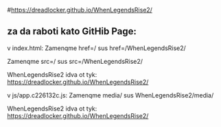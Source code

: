 #https://dreadlocker.github.io/WhenLegendsRise2/

## za da raboti kato GitHib Page:
v index.html:
Zamenqme
href=/
sus
href=/WhenLegendsRise2/

Zamenqme
src=/
sus
src=/WhenLegendsRise2/

WhenLegendsRise2 idva ot tyk:
https://dreadlocker.github.io/WhenLegendsRise2/


v js/app.c226132c.js:
Zamenqme
media/
sus
WhenLegendsRise2/media/

WhenLegendsRise2 idva ot tyk:
https://dreadlocker.github.io/WhenLegendsRise2/
